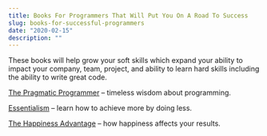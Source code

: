```yaml
---
title: Books For Programmers That Will Put You On A Road To Success
slug: books-for-successful-programmers
date: "2020-02-15"
description: ""
---
```


These books will help grow your soft skills which expand your ability to impact your company, team, project, and ability to learn hard skills including the ability to write great code.

[The Pragmatic Programmer](https://duckduckgo.com/?q=the+pragmatic+programmer+book) – timeless wisdom about programming.

[Essentialism](https://duckduckgo.com/?q=essentialism+the+disciplined+pursuit+of+less+book) – learn how to achieve more by doing less.

[The Happiness Advantage](https://duckduckgo.com/?q=the+happiness+advantage+book) – how happiness affects your results.
